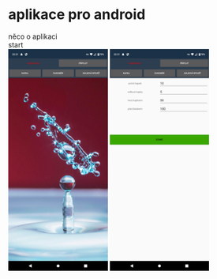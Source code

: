 # aplikace pro android
něco o aplikaci <br/>
start<br/>
<img src = "https://github.com/kocevjak/qappka/blob/2c0354e144af9ca6c098b01d9689e948f5059251/android/foto/start.png" width = "40%">   <img src = "https://github.com/kocevjak/qappka/blob/3394bd46ec2aa4f739163532db612298c08a23bf/android/foto/drop.png" width = "40%">